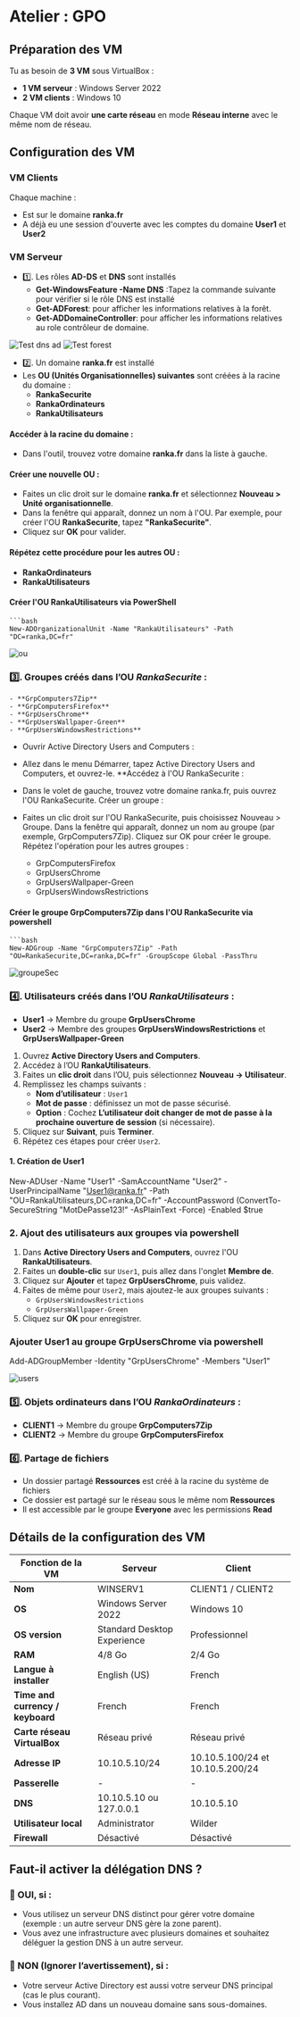# Atelier : GPO

## Préparation des VM

Tu as besoin de **3 VM** sous VirtualBox :

- **1 VM serveur** : Windows Server 2022  
- **2 VM clients** : Windows 10  

Chaque VM doit avoir **une carte réseau** en mode **Réseau interne** avec le même nom de réseau.

## Configuration des VM

### VM Clients  
Chaque machine :  
- Est sur le domaine **ranka.fr**  
- A déjà eu une session d'ouverte avec les comptes du domaine **User1** et **User2**  

### VM Serveur  
- 1️⃣. Les rôles **AD-DS** et **DNS** sont installés 
    - **Get-WindowsFeature -Name DNS** :Tapez la commande suivante pour vérifier si le rôle DNS est installé
    - **Get-ADForest**: pour afficher les informations relatives à la forêt.
    - **Get-ADDomaineController**: pour afficher les informations relatives au role contrôleur de domaine.
    
![Test dns ad](https://github.com/KAOUTARBAH/Atelier--GPO/blob/main/images/testAD.png)
![Test forest](https://github.com/KAOUTARBAH/Atelier--GPO/blob/main/images/RoleController.png)

- 2️⃣. Un domaine **ranka.fr** est installé  
- Les **OU (Unités Organisationnelles) suivantes** sont créées à la racine du domaine :  
  - **RankaSecurite**  
  - **RankaOrdinateurs**  
  - **RankaUtilisateurs**  

#### Accéder à la racine du domaine :
- Dans l'outil, trouvez votre domaine **ranka.fr** dans la liste à gauche.

#### Créer une nouvelle OU :
- Faites un clic droit sur le domaine **ranka.fr** et sélectionnez **Nouveau > Unité organisationnelle**.
- Dans la fenêtre qui apparaît, donnez un nom à l'OU. Par exemple, pour créer l'OU **RankaSecurite**, tapez **"RankaSecurite"**.
- Cliquez sur **OK** pour valider.

#### Répétez cette procédure pour les autres OU :

- **RankaOrdinateurs**
- **RankaUtilisateurs**

#### Créer l'OU RankaUtilisateurs via PowerShell
    ```bash
    New-ADOrganizationalUnit -Name "RankaUtilisateurs" -Path "DC=ranka,DC=fr"

![ou](https://github.com/KAOUTARBAH/Atelier--GPO/blob/main/images/ou.png)

### 3️⃣. Groupes créés dans l’OU *RankaSecurite* :  
    - **GrpComputers7Zip**  
    - **GrpComputersFirefox**  
    - **GrpUsersChrome**  
    - **GrpUsersWallpaper-Green**  
    - **GrpUsersWindowsRestrictions**  

- Ouvrir Active Directory Users and Computers :
- Allez dans le menu Démarrer, tapez Active Directory Users and Computers, et ouvrez-le.
**Accédez à l'OU RankaSecurite :

- Dans le volet de gauche, trouvez votre domaine ranka.fr, puis ouvrez l'OU RankaSecurite.
Créer un groupe :

- Faites un clic droit sur l'OU RankaSecurite, puis choisissez Nouveau > Groupe.
Dans la fenêtre qui apparaît, donnez un nom au groupe (par exemple, GrpComputers7Zip).
Cliquez sur OK pour créer le groupe.
Répétez l'opération pour les autres groupes :

    - GrpComputersFirefox
    - GrpUsersChrome
    - GrpUsersWallpaper-Green
    - GrpUsersWindowsRestrictions

#### Créer le groupe GrpComputers7Zip dans l'OU RankaSecurite via powershell
    ```bash
    New-ADGroup -Name "GrpComputers7Zip" -Path "OU=RankaSecurite,DC=ranka,DC=fr" -GroupScope Global -PassThru
![groupeSec](https://github.com/KAOUTARBAH/Atelier--GPO/blob/main/images/groupeSec.png)


### 4️⃣. Utilisateurs créés dans l’OU *RankaUtilisateurs* :  
- **User1** → Membre du groupe **GrpUsersChrome**  
- **User2** → Membre des groupes **GrpUsersWindowsRestrictions** et **GrpUsersWallpaper-Green**  

1. Ouvrez **Active Directory Users and Computers**.
2. Accédez à l’OU **RankaUtilisateurs**.
3. Faites un **clic droit** dans l’OU, puis sélectionnez **Nouveau → Utilisateur**.
4. Remplissez les champs suivants :
   - **Nom d’utilisateur** : `User1`
   - **Mot de passe** : définissez un mot de passe sécurisé.
   - **Option** : Cochez **L’utilisateur doit changer de mot de passe à la prochaine ouverture de session** (si nécessaire).
5. Cliquez sur **Suivant**, puis **Terminer**.
6. Répétez ces étapes pour créer `User2`.

#### 1. Création de User1
New-ADUser -Name "User1" -SamAccountName "User2" -UserPrincipalName "User1@ranka.fr" -Path "OU=RankaUtilisateurs,DC=ranka,DC=fr" -AccountPassword (ConvertTo-SecureString "MotDePasse123!" -AsPlainText -Force) -Enabled $true

### 2. Ajout des utilisateurs aux groupes via powershell
1. Dans **Active Directory Users and Computers**, ouvrez l'OU **RankaUtilisateurs**.
2. Faites un **double-clic** sur `User1`, puis allez dans l'onglet **Membre de**.
3. Cliquez sur **Ajouter** et tapez **GrpUsersChrome**, puis validez.
4. Faites de même pour `User2`, mais ajoutez-le aux groupes suivants :
   - `GrpUsersWindowsRestrictions`
   - `GrpUsersWallpaper-Green`
5. Cliquez sur **OK** pour enregistrer.

### Ajouter User1 au groupe GrpUsersChrome via powershell
Add-ADGroupMember -Identity "GrpUsersChrome" -Members "User1"

![users](https://github.com/KAOUTARBAH/Atelier--GPO/blob/main/images/users.png)

### 5️⃣. Objets ordinateurs dans l’OU *RankaOrdinateurs* :  
- **CLIENT1** → Membre du groupe **GrpComputers7Zip**  
- **CLIENT2** → Membre du groupe **GrpComputersFirefox**  

### 6️⃣. Partage de fichiers  
- Un dossier partagé **Ressources** est créé à la racine du système de fichiers  
- Ce dossier est partagé sur le réseau sous le même nom **Ressources**  
- Il est accessible par le groupe **Everyone** avec les permissions **Read**  

## Détails de la configuration des VM  

| Fonction de la VM  | Serveur          | Client               |
|--------------------|-----------------|----------------------|
| **Nom**           | WINSERV1         | CLIENT1 / CLIENT2   |
| **OS**            | Windows Server 2022 | Windows 10      |
| **OS version**    | Standard Desktop Experience | Professionnel |
| **RAM**           | 4/8 Go           | 2/4 Go               |
| **Langue à installer** | English (US) | French              |
| **Time and currency / keyboard** | French | French        |
| **Carte réseau VirtualBox** | Réseau privé | Réseau privé |
| **Adresse IP**    | 10.10.5.10/24    | 10.10.5.100/24 et 10.10.5.200/24 |
| **Passerelle**    | -                | -                    |
| **DNS**           | 10.10.5.10 ou 127.0.0.1 | 10.10.5.10 |
| **Utilisateur local** | Administrator | Wilder          |
| **Firewall**      | Désactivé        | Désactivé             |


## Faut-il activer la délégation DNS ?

### 🔹 OUI, si :
- Vous utilisez un serveur DNS distinct pour gérer votre domaine (exemple : un autre serveur DNS gère la zone parent).
- Vous avez une infrastructure avec plusieurs domaines et souhaitez déléguer la gestion DNS à un autre serveur.

### 🔹 NON (Ignorer l’avertissement), si :
- Votre serveur Active Directory est aussi votre serveur DNS principal (cas le plus courant).
- Vous installez AD dans un nouveau domaine sans sous-domaines.

